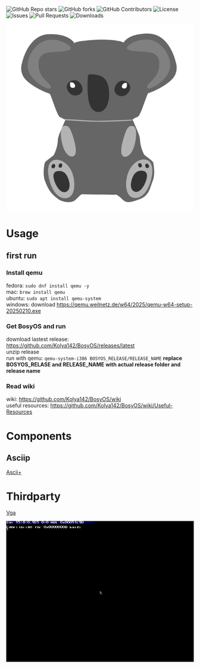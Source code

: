 ![GitHub Repo stars](https://img.shields.io/github/stars/Kolya142/BosyOS?style=flat-square)
![GitHub forks](https://img.shields.io/github/forks/Kolya142/BosyOS?style=flat-square)
![GitHub Contributors](https://img.shields.io/github/contributors/Kolya142/BosyOS?style=flat-square)
![License](https://img.shields.io/github/license/Kolya142/BosyOS?style=flat-square)
![Issues](https://img.shields.io/github/issues/Kolya142/BosyOS?style=flat-square)
![Pull Requests](https://img.shields.io/github/issues-pr/Kolya142/BosyOS?style=flat-square)
![Downloads](https://img.shields.io/github/downloads/Kolya142/BosyOS/total?style=flat-square)

![KIS](https://github.com/Kolya142/BosyOS/blob/main/non-kernel%20files/kis.png?raw=true)

# Usage
## first run
### Install qemu
fedora: `sudo dnf install qemu -y` \
mac: `brew install qemu` \
ubuntu: `sudo apt install qemu-system` \
windows: download https://qemu.weilnetz.de/w64/2025/qemu-w64-setup-20250210.exe
### Get BosyOS and run
download lastest release: https://github.com/Kolya142/BosyOS/releases/latest \
unzip release \
run with qemu: `qemu-system-i386 BOSYOS_RELEASE/RELEASE_NAME` **replace BOSYOS_RELASE and RELEASE_NAME with actual release folder and release name**
### Read wiki
wiki: https://github.com/Kolya142/BosyOS/wiki \
useful resources: https://github.com/Kolya142/BosyOS/wiki/Useful-Resources
# Components
## Asciip
[Ascii+](ascii+.txt)
# Thirdparty
[Vga](vga.md)

![](non-kernel%20files/demo.gif)